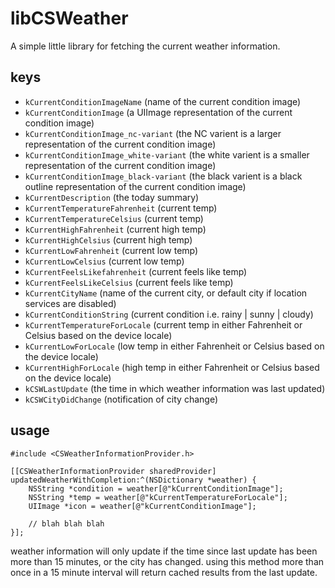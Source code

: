 # libCSWeather

A simple little library for fetching the current weather information.



## keys

- `kCurrentConditionImageName` (name of the current condition image)
- `kCurrentConditionImage` (a UIImage representation of the current condition image)
- `kCurrentConditionImage_nc-variant` (the NC varient is a larger representation of the current condition image)
- `kCurrentConditionImage_white-variant` (the white varient is a smaller representation of the current condition image)
- `kCurrentConditionImage_black-variant` (the black varient is a black outline representation of the current condition image)
- `kCurrentDescription` (the today summary)
- `kCurrentTemperatureFahrenheit` (current temp)
- `kCurrentTemperatureCelsius` (current temp)
- `kCurrentHighFahrenheit` (current high temp)
- `kCurrentHighCelsius` (current high temp)
- `kCurrentLowFahrenheit` (current low temp)
- `kCurrentLowCelsius` (current low temp)
- `kCurrentFeelsLikefahrenheit` (current feels like temp)
- `kCurrentFeelsLikeCelsius` (current feels like temp)
- `kCurrentCityName` (name of the current city, or default city if location services are disabled)
- `kCurrentConditionString` (current condition i.e. rainy | sunny | cloudy)
- `kCurrentTemperatureForLocale` (current temp in either Fahrenheit or Celsius based on the device locale)
- `kCurrentLowForLocale` (low temp in either Fahrenheit or Celsius based on the device locale)
- `kCurrentHighForLocale` (high temp in either Fahrenheit or Celsius based on the device locale)
- `kCSWLastUpdate` (the time in which weather information was last updated)
- `kCSWCityDidChange` (notification of city change)



## usage

```
#include <CSWeatherInformationProvider.h>

[[CSWeatherInformationProvider sharedProvider] updatedWeatherWithCompletion:^(NSDictionary *weather) {
    NSString *condition = weather[@"kCurrentConditionImage"];
    NSString *temp = weather[@"kCurrentTemperatureForLocale"];
    UIImage *icon = weather[@"kCurrentConditionImage"];

    // blah blah blah
}];
```

weather information will only update if the time since last update has been more than 15 minutes, or the city has changed. using this method more than once in a 15 minute interval will return cached results from the last update.


